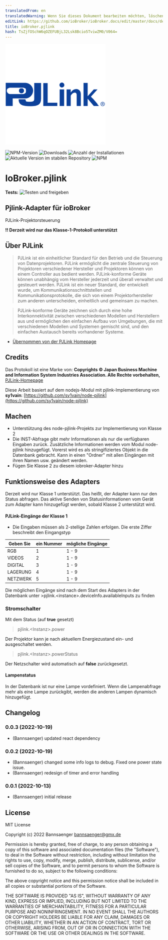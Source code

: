 ```yaml
---
translatedFrom: en
translatedWarning: Wenn Sie dieses Dokument bearbeiten möchten, löschen Sie bitte das Feld "translationsFrom". Andernfalls wird dieses Dokument automatisch erneut übersetzt
editLink: https://github.com/ioBroker/ioBroker.docs/edit/master/docs/de/adapterref/iobroker.pjlink/README.md
title: ioBroker.pjlink
hash: TsZjfOSchW6qOZEFUBjL32Lsk8Bcio5TviwZM0/V064=
---
```

![Logo](../../../en/adapterref/iobroker.pjlink/admin/pjlink.png)

![NPM-Version](https://img.shields.io/npm/v/iobroker.pjlink.svg)
![Downloads](https://img.shields.io/npm/dm/iobroker.pjlink.svg)
![Anzahl der Installationen](https://iobroker.live/badges/pjlink-installed.svg)
![Aktuelle Version im stabilen Repository](https://iobroker.live/badges/pjlink-stable.svg)
![NPM](https://nodei.co/npm/iobroker.pjlink.png?downloads=true)

# IoBroker.pjlink
**Tests:** ![Testen und freigeben](https://github.com/Bannsaenger/ioBroker.pjlink/workflows/Test%20and%20Release/badge.svg)

## Pjlink-Adapter für ioBroker
PJLink-Projektorsteuerung

**!! Derzeit wird nur das Klasse-1-Protokoll unterstützt**

## Über PJLink
> PJLink ist ein einheitlicher Standard für den Betrieb und die Steuerung von Datenprojektoren.
PJLink ermöglicht die zentrale Steuerung von Projektoren verschiedener Hersteller und Projektoren können von einem Controller aus bedient werden.
PJLink-konforme Geräte können unabhängig vom Hersteller jederzeit und überall verwaltet und gesteuert werden.
PJLink ist ein neuer Standard, der entwickelt wurde, um Kommunikationsschnittstellen und Kommunikationsprotokolle, die sich von einem Projektorhersteller zum anderen unterscheiden, einheitlich und gemeinsam zu machen.

> PJLink-konforme Geräte zeichnen sich durch eine hohe Interkonnektivität zwischen verschiedenen Modellen und Herstellern aus und ermöglichen den einfachen Aufbau von Umgebungen, die mit verschiedenen Modellen und Systemen gemischt sind, und den einfachen Austausch bereits vorhandener Systeme.

* [Übernommen von der PJLink Homepage](https://pjlink.jbmia.or.jp/english/)

## Credits
Das Protokoll ist eine Marke von: **Copyrights © Japan Business Machine and Information System Industries Association. Alle Rechte vorbehalten,** [PJLink-Homepage](https://pjlink.jbmia.or.jp/english/)

Diese Arbeit basiert auf dem nodejs-Modul mit pjlink-Implementierung von **sy1vain**: [https://github.com/sy1vain/node-pjlink](https://github.com/sy1vain/node-pjlink)

## Machen
* Unterstützung des node-pjlink-Projekts zur Implementierung von Klasse 2
* Die INST-Abfrage gibt mehr Informationen als nur die verfügbaren Eingaben zurück. Zusätzliche Informationen werden vom Modul node-pjlink hinzugefügt. Vorerst wird es als stringifiziertes Objekt in die Datenbank gebracht. Kann in einen "Ordner" mit allen Eingängen mit ihren Namen usw. geändert werden.
* Fügen Sie Klasse 2 zu diesem iobroker-Adapter hinzu

## Funktionsweise des Adapters
Derzeit wird nur Klasse 1 unterstützt. Das heißt, der Adapter kann nur den Status abfragen.
Das aktive Senden von Statusinformationen vom Gerät zum Adapter kann hinzugefügt werden, sobald Klasse 2 unterstützt wird.

#### PJLink-Eingänge der Klasse 1
* Die Eingaben müssen als 2-stellige Zahlen erfolgen. Die erste Ziffer beschreibt den Eingangstyp

| Geben Sie | ein Nummer | mögliche Eingänge |
| ------- | ------ | --------------- |
| RGB | 1 | 1 - 9 |
| VIDEOS | 2 | 1 - 9 |
| DIGITAL | 3 | 1 - 9 |
| LAGERUNG | 4 | 1 - 9 |
| NETZWERK | 5 | 1 - 9 |

Die möglichen Eingänge sind nach dem Start des Adapters in der Datenbank unter >pjlink.\<instance\>.deviceInfo.availableInputs zu finden

### Stromschalter
Mit dem Status (auf **true** gesetzt)

>pjlink.\<Instanz\>.power

Der Projektor kann je nach aktuellem Energiezustand ein- und ausgeschaltet werden.

>pjlink.\<Instanz\>.powerStatus

Der Netzschalter wird automatisch auf **false** zurückgesetzt.

#### Lampenstatus
In der Datenbank ist nur eine Lampe vordefiniert. Wenn die Lampenabfrage mehr als eine Lampe zurückgibt, werden die anderen Lampen dynamisch hinzugefügt.

## Changelog
<!--
    Placeholder for the next version (at the beginning of the line):
    ### **WORK IN PROGRESS**
-->
### 0.0.3 (2022-10-19)
* (Bannsaenger) updated react dependency

### 0.0.2 (2022-10-19)
* (Bannsaenger) changed some info logs to debug. Fixed one power state issue.
* (Bannsaenger) redesign of timer and error handling

### 0.0.1 (2022-10-13)
* (Bannsaenger) initial release

## License
MIT License

Copyright (c) 2022 Bannsaenger <bannsaenger@gmx.de>

Permission is hereby granted, free of charge, to any person obtaining a copy
of this software and associated documentation files (the "Software"), to deal
in the Software without restriction, including without limitation the rights
to use, copy, modify, merge, publish, distribute, sublicense, and/or sell
copies of the Software, and to permit persons to whom the Software is
furnished to do so, subject to the following conditions:

The above copyright notice and this permission notice shall be included in all
copies or substantial portions of the Software.

THE SOFTWARE IS PROVIDED "AS IS", WITHOUT WARRANTY OF ANY KIND, EXPRESS OR
IMPLIED, INCLUDING BUT NOT LIMITED TO THE WARRANTIES OF MERCHANTABILITY,
FITNESS FOR A PARTICULAR PURPOSE AND NONINFRINGEMENT. IN NO EVENT SHALL THE
AUTHORS OR COPYRIGHT HOLDERS BE LIABLE FOR ANY CLAIM, DAMAGES OR OTHER
LIABILITY, WHETHER IN AN ACTION OF CONTRACT, TORT OR OTHERWISE, ARISING FROM,
OUT OF OR IN CONNECTION WITH THE SOFTWARE OR THE USE OR OTHER DEALINGS IN THE
SOFTWARE.